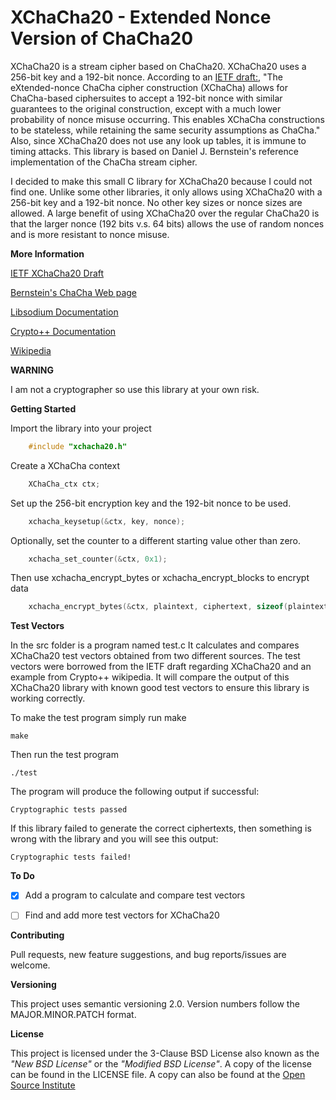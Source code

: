 # XChaCha20 - Extended Nonce Version of ChaCha20

XChaCha20 is a stream cipher based on ChaCha20. XChaCha20 uses a 256-bit
key and a 192-bit nonce. According to an [IETF draft:](https://tools.ietf.org/html/draft-arciszewski-xchacha-02), "The eXtended-nonce ChaCha cipher construction (XChaCha) allows for
ChaCha-based ciphersuites to accept a 192-bit nonce with similar guarantees
to the original construction, except with a much lower probability of
nonce misuse occurring. This enables XChaCha constructions to be stateless,
while retaining the same security assumptions as ChaCha."
Also, since XChaCha20 does not use any look up tables, it is immune to
timing attacks. This library is based on Daniel J. Bernstein's reference
implementation of the ChaCha stream cipher.

I decided to make this small C library for XChaCha20 because I could not
find one. Unlike some other libraries, it only allows using XChaCha20 with
a 256-bit key and a 192-bit nonce. No other key sizes or nonce sizes are
allowed. A large benefit of using XChaCha20 over the regular ChaCha20 is that
the larger nonce (192 bits v.s. 64 bits) allows the use of random nonces and
is more resistant to nonce misuse.

**More Information**

[IETF XChaCha20 Draft](https://tools.ietf.org/html/draft-arciszewski-xchacha-03)

[Bernstein's ChaCha Web page](http://cr.yp.to/chacha.html)

[Libsodium Documentation](https://libsodium.gitbook.io/doc/advanced/stream_ciphers/xchacha20)

[Crypto++ Documentation](https://www.cryptopp.com/wiki/XChaCha20)

[Wikipedia](https://en.wikipedia.org/wiki/Salsa20)

**WARNING**

I am not a cryptographer so use this library at your own risk.  


**Getting Started**

Import the library into your project

```C
    #include "xchacha20.h"
```

Create a XChaCha context

```C
    XChaCha_ctx ctx;
```

Set up the 256-bit encryption key and the 192-bit nonce to be used.

```C
    xchacha_keysetup(&ctx, key, nonce);
```

Optionally, set the counter to a different starting value other than zero.

```C
    xchacha_set_counter(&ctx, 0x1);
```

Then use xchacha_encrypt_bytes or xchacha_encrypt_blocks to encrypt data

```C
    xchacha_encrypt_bytes(&ctx, plaintext, ciphertext, sizeof(plaintext));
```


**Test Vectors**

In the src folder is a program named test.c It calculates and compares
XChaCha20 test vectors obtained from two different sources. The test vectors
were borrowed from the IETF draft regarding XChaCha20 and an example from
Crypto++ wikipedia. It will compare the output of this XChaCha20 library with
known good test vectors to ensure this library is working correctly.

To make the test program simply run make

    make

Then run the test program

    ./test

The program will produce the following output if successful:

    Cryptographic tests passed

If this library failed to generate the correct ciphertexts, then something
is wrong with the library and you will see this output:

    Cryptographic tests failed!


**To Do**

- [x] Add a program to calculate and compare test vectors
- [ ] Find and add more test vectors for XChaCha20


**Contributing**

Pull requests, new feature suggestions, and bug reports/issues are
welcome.


**Versioning**

This project uses semantic versioning 2.0. Version numbers follow the
MAJOR.MINOR.PATCH format.


**License**

This project is licensed under the 3-Clause BSD License also known as the
*"New BSD License"* or the *"Modified BSD License"*. A copy of the license
can be found in the LICENSE file. A copy can also be found at the
[Open Source Institute](https://opensource.org/licenses/BSD-3-Clause)

